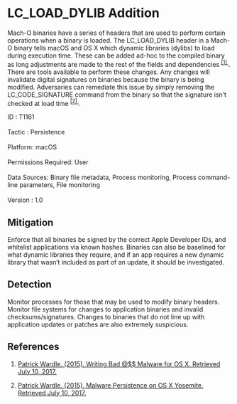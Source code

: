 <div class="container-fluid">
 <h1>
  LC_LOAD_DYLIB Addition
 </h1>
 <div class="row">
  <div class="col-md-8 description-body">
   <p>
    Mach-O binaries have a series of headers that are used to perform certain operations when a binary is loaded. The LC_LOAD_DYLIB header in a Mach-O binary tells macOS and OS X which dynamic libraries (dylibs) to load during execution time. These can be added ad-hoc to the compiled binary as long adjustments are made to the rest of the fields and dependencies
    <span class="scite-citeref-number" data-reference="Writing Bad Malware for OSX" id="scite-ref-1-a">
     <sup>
      <a aria-describedby="qtip-0" data-hasqtip="0" href="https://www.blackhat.com/docs/us-15/materials/us-15-Wardle-Writing-Bad-A-Malware-For-OS-X.pdf" target="_blank">
       [1]
      </a>
     </sup>
    </span>
    . There are tools available to perform these changes. Any changes will invalidate digital signatures on binaries because the binary is being modified. Adversaries can remediate this issue by simply removing the LC_CODE_SIGNATURE command from the binary so that the signature isn’t checked at load time
    <span class="scite-citeref-number" data-reference="Malware Persistence on OS X" id="scite-ref-2-a">
     <sup>
      <a aria-describedby="qtip-1" data-hasqtip="1" href="https://www.rsaconference.com/writable/presentations/file_upload/ht-r03-malware-persistence-on-os-x-yosemite_final.pdf" target="_blank">
       [2]
      </a>
     </sup>
    </span>
    .
   </p>
  </div>
  <div class="col-md-4">
   <div class="card">
    <div class="card-body">
     <div class="card-data">
      <span class="h5 card-title">
       ID
      </span>
      : T1161
      <br/>
      <br/>
     </div>
     <div class="card-data">
      <span class="h5 card-title">
      </span>
     </div>
     <div class="card-data">
      <span class="h5 card-title">
       Tactic
      </span>
      : Persistence
      <br/>
      <br/>
     </div>
     <div class="card-data">
      <span class="h5 card-title">
       Platform:
      </span>
      macOS
      <br/>
      <br/>
     </div>
     <div class="card-data">
      <span class="h5 card-title">
       Permissions Required:
      </span>
      User
      <br/>
      <br/>
     </div>
     <div class="card-data">
      <span class="h5 card-title">
      </span>
     </div>
     <div class="card-data">
      <span class="h5 card-title">
       Data Sources:
      </span>
      Binary file metadata, Process monitoring, Process command-line parameters, File monitoring
      <br/>
      <br/>
     </div>
     <div class="card-data">
      <span class="h5 card-title">
      </span>
     </div>
     <div class="card-data">
      <span class="h5 card-title">
      </span>
     </div>
     <div class="card-data">
      <span class="h5 card-title">
      </span>
     </div>
     <div class="card-data">
      <span class="h5 card-title">
      </span>
     </div>
     <div class="card-data">
      <span class="h5 card-title">
      </span>
     </div>
     <div class="card-data">
      <span class="h5 card-title">
      </span>
     </div>
     <div class="card-data">
      <span class="h5 card-title">
       Version
      </span>
      : 1.0
     </div>
    </div>
   </div>
  </div>
 </div>
 <h2 class="pt-3" id="mitigation">
  Mitigation
 </h2>
 <p>
  Enforce that all binaries be signed by the correct Apple Developer IDs, and whitelist applications via known hashes. Binaries can also be baselined for what dynamic libraries they require, and if an app requires a new dynamic library that wasn’t included as part of an update, it should be investigated.
 </p>
 <h2 class="pt-3" id="detection">
  Detection
 </h2>
 <p>
  Monitor processes for those that may be used to modify binary headers. Monitor file systems for changes to application binaries and invalid checksums/signatures. Changes to binaries that do not line up with application updates or patches are also extremely suspicious.
 </p>
 <h2 class="pt-3" id="references">
  References
 </h2>
 <div class="row">
  <div class="col">
   <ol>
    <li>
     <span class="scite-citation" id="scite-1">
      <span class="scite-citation-text">
       <a class="external text" href="https://www.blackhat.com/docs/us-15/materials/us-15-Wardle-Writing-Bad-A-Malware-For-OS-X.pdf" name="scite-1" rel="nofollow" target="_blank">
        Patrick Wardle. (2015). Writing Bad @$$ Malware for OS X. Retrieved July 10, 2017.
       </a>
      </span>
     </span>
    </li>
   </ol>
  </div>
  <div class="col">
   <ol start="2.0">
    <li>
     <span class="scite-citation" id="scite-2">
      <span class="scite-citation-text">
       <a class="external text" href="https://www.rsaconference.com/writable/presentations/file_upload/ht-r03-malware-persistence-on-os-x-yosemite_final.pdf" name="scite-2" rel="nofollow" target="_blank">
        Patrick Wardle. (2015). Malware Persistence on OS X Yosemite. Retrieved July 10, 2017.
       </a>
      </span>
     </span>
    </li>
   </ol>
  </div>
 </div>
</div>
